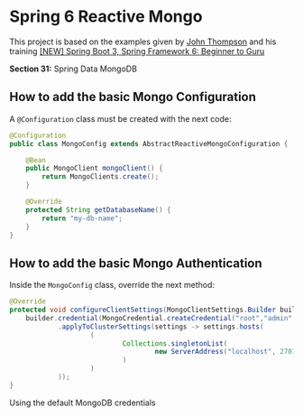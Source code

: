 # Spring 6 Reactive Mongo

This project is based on the examples given by [John Thompson](https://github.com/springframeworkguru) and his training [[NEW] Spring Boot 3, Spring Framework 6: Beginner to Guru](https://www.udemy.com/course/spring-framework-6-beginner-to-guru)

**Section 31:** Spring Data MongoDB

## How to add the basic Mongo Configuration

A `@Configuration` class must be created with the next code:

```java
@Configuration
public class MongoConfig extends AbstractReactiveMongoConfiguration {

    @Bean
    public MongoClient mongoClient() {
        return MongoClients.create();
    }

    @Override
    protected String getDatabaseName() {
        return "my-db-name";
    }
}
```

## How to add the basic Mongo Authentication

Inside the `MongoConfig` class, override the next method:

```java
@Override
protected void configureClientSettings(MongoClientSettings.Builder builder) {
    builder.credential(MongoCredential.createCredential("root","admin", "example".toCharArray()))
            .applyToClusterSettings(settings -> settings.hosts(
                    (
                            Collections.singletonList(
                                    new ServerAddress("localhost", 27017)
                            )
                    )
            ));
}
```

Using the default MongoDB credentials